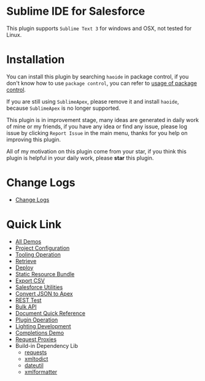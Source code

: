 # Sublime IDE for Salesforce
This plugin supports ```Sublime Text 3``` for windows and OSX, not tested for Linux.

# Installation
You can install this plugin by searching ``haoide`` in package control, if you don't know how to use ``package control``, you can refer to [usage of package control](https://packagecontrol.io/docs/usage).

If you are still using ``SublimeApex``, please remove it and install ``haoide``, because ``SublimeApex`` is no longer supported.

This plugin is in improvement stage, many ideas are generated in daily work of mine or my friends, if you have any idea or find any issue, please log issue by clicking ``Report Issue`` in the main menu, thanks for you help on improving this plugin.

All of my motivation on this plugin come from your star, if you think this plugin is helpful in your daily work, please **star** this plugin.

# Change Logs
+ <a href="https://github.com/xjsender/haoide/blob/master/HISTORY.rst" target="_blank">Change Logs</a>

# Quick Link
+ <a href="https://github.com/xjsender/SublimeApexScreenshot" target="_blank">All Demos</a>
+ <a href="/docs/project.md" target="_blank">Project Configuration</a>
+ <a href="/docs/tooling.md" target="_blank">Tooling Operation</a>
+ <a href="/docs/retrieve.md" target="_blank">Retrieve</a>
+ <a href="/docs/deploy.md" target="_blank">Deploy</a>
+ <a href="/docs/staticresource.md" target="_blank">Static Resource Bundle</a>
+ <a href="/docs/export.md" target="_blank">Export CSV</a>
+ <a href="/docs/utilities.md" target="_blank">Salesforce Utilities</a>
+ <a href="/docs/json2apex.md" target="_blank">Convert JSON to Apex</a>
+ <a href="/docs/rest.md" target="_blank">REST Test</a>
+ <a href="/docs/bulk.md" target="_blank">Bulk API</a>
+ <a href="/docs/document.md" target="_blank">Document Quick Reference</a>
+ <a href="/docs/plugin.md" target="_blank">Plugin Operation</a>
+ <a href="https://github.com/xjsender/SublimeApexScreenshot/raw/master/LightingDevelopment.gif" target="_blank">Lighting Development</a>
+ <a href="https://raw.githubusercontent.com/xjsender/SublimeApexScreenshot/master/Completions.gif" target="_blank">Completions Demo</a>
+ <a href="http://docs.python-requests.org/en/latest/user/advanced/#proxies" target="_blank">Request Proxies</a>
+ Build-in Dependency Lib
    * [requests](https://github.com/kennethreitz/requests)
    * [xmltodict](https://github.com/martinblech/xmltodict)
    * [dateutil](http://labix.org/python-dateutil/)
    * [xmlformatter](https://pypi.python.org/pypi/xmlformatter/)
